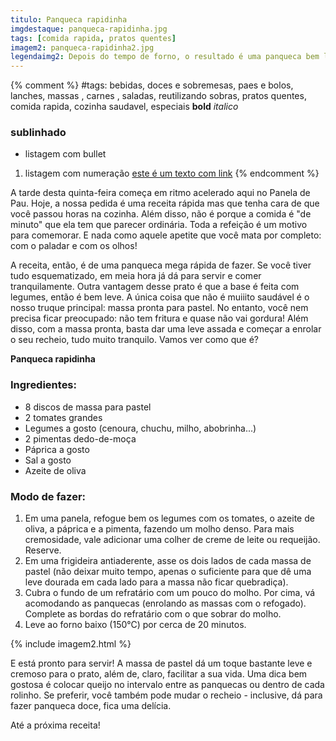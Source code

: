 ```yaml
---
titulo: Panqueca rapidinha
imgdestaque: panqueca-rapidinha.jpg
tags: [comida rapida, pratos quentes]
imagem2: panqueca-rapidinha2.jpg
legendaimg2: Depois do tempo de forno, o resultado é uma panqueca bem leve e quentinha. 
---
```

{% comment %}
#tags: bebidas, doces e sobremesas, paes e bolos, lanches, massas , carnes , saladas, reutilizando sobras, pratos quentes, comida rapida, cozinha saudavel, especiais
**bold**
*italico*
### sublinhado
* listagem com bullet
1. listagem com numeração
[este é um texto com link](https://www.enderecodolink.com)
{% endcomment %}

A tarde desta quinta-feira começa em ritmo acelerado aqui no Panela de Pau. Hoje, a nossa pedida é uma receita rápida mas que tenha cara de que você passou horas na cozinha. Além disso, não é porque a comida é "de minuto" que ela tem que parecer ordinária. Toda a refeição é um motivo para comemorar. E nada como aquele apetite que você mata por completo: com o paladar e com os olhos! 

A receita, então, é de uma panqueca mega rápida de fazer. Se você tiver tudo esquematizado, em meia hora já dá para servir e comer tranquilamente. Outra vantagem desse prato é que a base é feita com legumes, então é bem leve. A única coisa que não é muiiito saudável é o nosso truque principal: massa pronta para pastel. No entanto, você nem precisa ficar preocupado: não tem fritura e quase não vai gordura! Além disso, com a massa pronta, basta dar uma leve assada e começar a enrolar o seu recheio, tudo muito tranquilo. Vamos ver como que é?

**Panqueca rapidinha**

### Ingredientes:

* 8 discos de massa para pastel
* 2 tomates grandes
* Legumes a gosto (cenoura, chuchu, milho, abobrinha...)
* 2 pimentas dedo-de-moça
* Páprica a gosto
* Sal a gosto
* Azeite de oliva

### Modo de fazer: 

1. Em uma panela, refogue bem os legumes com os tomates, o azeite de oliva, a páprica e a pimenta, fazendo um molho denso. Para mais cremosidade, vale adicionar uma colher de creme de leite ou requeijão. Reserve.
2. Em uma frigideira antiaderente, asse os dois lados de cada massa de pastel (não deixar muito tempo, apenas o suficiente para que dê uma leve dourada em cada lado para a massa não ficar quebradiça).
3. Cubra o fundo de um refratário com um pouco do molho. Por cima, vá acomodando as panquecas (enrolando as massas com o refogado). Complete as bordas do refratário com o que sobrar do molho.
4. Leve ao forno baixo (150°C) por cerca de 20 minutos.

{% include imagem2.html %}

E está pronto para servir! A massa de pastel dá um toque bastante leve e cremoso para o prato, além de, claro, facilitar a sua vida. Uma dica bem gostosa é colocar queijo no intervalo entre as panquecas ou dentro de cada rolinho. Se preferir, você também pode mudar o recheio - inclusive, dá para fazer panqueca doce, fica uma delícia. 

Até a próxima receita!
